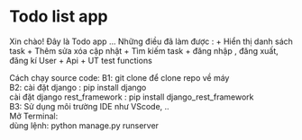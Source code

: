 # Todo list app 
Xin chào! Đây là Todo app ...
Những điều đã làm được :
    + Hiển thị danh sách task
    + Thêm sửa xóa cập nhật
    + Tìm kiếm task
    + đăng nhập , đăng xuất, đăng kí User
    + Api
    + UT test functions

Cách chạy source code:
    B1: git clone để clone repo về máy
    </br>
    B2: cài đặt django : pip install django</br>
        cài đặt django rest_framework : pip install django_rest_framework</br>
    B3: Sử dụng môi trường IDE như VScode, ..</br>
        Mở Terminal: </br>
            dùng lệnh: python manage.py runserver</br>

